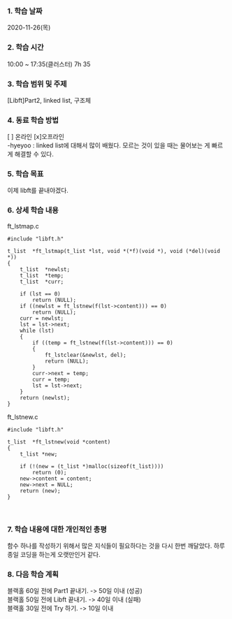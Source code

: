 ### 1. 학습 날짜 
2020-11-26(목)
​
### 2. 학습 시간
10:00 ~ 17:35(클러스터) 7h 35
​
### 3. 학습 범위 및 주제
[Libft]Part2, linked list, 구조체
​
### 4. 동료 학습 방법 
[ ] 온라인 [x]오프라인 <br>
-hyeyoo : linked list에 대해서 많이 배웠다. 모르는 것이 있을 때는 물어보는 게 빠르게 해결할 수 있다.
​
### 5. 학습 목표
이제 libft를 끝내야겠다. 
​
### 6. 상세 학습 내용
ft_lstmap.c
```
#include "libft.h"

t_list	*ft_lstmap(t_list *lst, void *(*f)(void *), void (*del)(void *))
{
	t_list	*newlst;
	t_list	*temp;
	t_list	*curr;

	if (lst == 0)
		return (NULL);
	if ((newlst = ft_lstnew(f(lst->content))) == 0)
		return (NULL);
	curr = newlst;
	lst = lst->next;
	while (lst)
	{
		if ((temp = ft_lstnew(f(lst->content))) == 0)
		{
			ft_lstclear(&newlst, del);
			return (NULL);
		}
		curr->next = temp;
		curr = temp;
		lst = lst->next;
	}
	return (newlst);
}
```

ft_lstnew.c
```
#include "libft.h"

t_list	*ft_lstnew(void *content)
{
	t_list *new;

	if (!(new = (t_list *)malloc(sizeof(t_list))))
		return (0);
	new->content = content;
	new->next = NULL;
	return (new);
}
```
​
### 7. 학습 내용에 대한 개인적인 총평
함수 하나를 작성하기 위해서 많은 지식들이 필요하다는 것을 다시 한번 깨달았다. 하루종일 코딩을 하는게 오랫만인거 같다.
​
### 8. 다음 학습 계획
 블랙홀 60일 전에 Part1 끝내기. -> 50일 이내 (성공) <br>
 블랙홀 50일 전에 Libft 끝내기. -> 40일 이내 (실패) <br>
 블랙홀 30일 전에 Try 하기. -> 10일 이내
